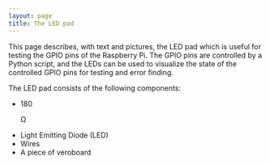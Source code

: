 ```yaml
---
layout: page
title: The LED pad
---
```

This page describes, with text and pictures, the LED pad which is useful for testing the GPIO pins of the Raspberry Pi. The GPIO pins are controlled by a Python script, and the LEDs can be used to visualize the state of the controlled GPIO pins for testing and error finding.  

The LED pad consists of the following components:

* 180 <dl>&Omega;</dl>
* Light Emitting Diode (LED)
* Wires
* A piece of veroboard

